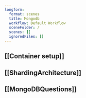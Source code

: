 ```yaml
---
longform:
  format: scenes
  title: Mongodb
  workflow: Default Workflow
  sceneFolder: /
  scenes: []
  ignoredFiles: []
---
```

## [[Container setup]]

## [[ShardingArchitecture]]

## [[MongoDBQuestions]]

